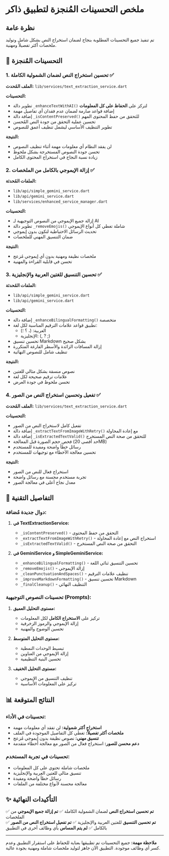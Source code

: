 # ملخص التحسينات المُنجزة لتطبيق ذاكر

## نظرة عامة
تم تنفيذ جميع التحسينات المطلوبة بنجاح لضمان استخراج النص بشكل شامل وتوليد ملخصات أكثر تفصيلاً ومهنية.

## 🎯 التحسينات المُنجزة

### 1. تحسين استخراج النص لضمان الشمولية الكاملة ✅

**الملف المُحدث:** `lib/services/text_extraction_service.dart`

**التحسينات:**
- تطوير دالة `_enhanceTextWithAI()` لتركز على **الحفاظ على كل المعلومات**
- إضافة قواعد صارمة لضمان عدم فقدان أي تفاصيل مهمة
- إضافة دالة `_isContentPreserved()` للتحقق من حفظ المحتوى المهم
- تحسين عملية التحقق من جودة النص المُحسن
- تطوير التنظيف الأساسي ليشمل تنظيف أعمق للنصوص

**النتيجة:**
- لن يفقد النظام أي معلومات مهمة أثناء تنظيف النصوص
- تحسن جودة النصوص المستخرجة بشكل ملحوظ
- زيادة نسبة النجاح في استخراج المحتوى الكامل

### 2. إزالة الإيموجي بالكامل من الملخصات ✅

**الملفات المُحدثة:**
- `lib/api/simple_gemini_service.dart`
- `lib/api/gemini_service.dart`
- `lib/services/enhanced_service_manager.dart`

**التحسينات:**
- إزالة جميع الإيموجي من النصوص التوجيهية لـ AI
- تطوير دالة `_removeEmojis()` شاملة تغطي كل أنواع الإيموجي
- تحديث الرسائل الاحتياطية لتكون بدون إيموجي
- ضمان التنسيق المهني للملخصات

**النتيجة:**
- ملخصات نظيفة ومهنية بدون أي إيموجي مُزعج
- تحسن في قابلية القراءة والمهنية

### 3. تحسين التنسيق للغتين العربية والإنجليزية ✅

**الملفات المُحدثة:**
- `lib/api/simple_gemini_service.dart`
- `lib/api/gemini_service.dart`

**التحسينات:**
- إضافة دالة `_enhanceBilingualFormatting()` متخصصة
- تطبيق قواعد علامات الترقيم المناسبة لكل لغة:
  - العربية: (، ؟ ؛) 
  - الإنجليزية: (, ? ;)
- تحسين تنسيق Markdown بشكل صحيح
- إزالة المسافات الزائدة والأسطر الفارغة المتكررة
- تنظيف شامل للنصوص النهائية

**النتيجة:**
- نصوص منسقة بشكل مثالي للغتين
- علامات ترقيم صحيحة لكل لغة
- تحسن ملحوظ في جودة العرض

### 4. تفعيل وتحسين استخراج النص من الصور ✅

**الملف المُحدث:** `lib/services/text_extraction_service.dart`

**التحسينات:**
- تفعيل كامل لاستخراج النص من الصور
- إضافة دالة `_extractTextFromImageWithRetry()` مع إعادة المحاولة
- إضافة دالة `_isExtractedTextValid()` للتحقق من صحة النص المستخرج
- فحص حجم الصورة قبل المعالجة (حد أقصى 20MB)
- رسائل خطأ واضحة ومفيدة للمستخدم
- تحسين معالجة الأخطاء مع توجيهات للمستخدم

**النتيجة:**
- استخراج فعال للنص من الصور
- تجربة مستخدم محسنة مع رسائل واضحة
- معدل نجاح أعلى في معالجة الصور

## 🔧 التفاصيل التقنية

### دوال جديدة مُضافة:

1. **في TextExtractionService:**
   - `_isContentPreserved()` - التحقق من حفظ المحتوى
   - `_extractTextFromImageWithRetry()` - استخراج النص مع إعادة المحاولة
   - `_isExtractedTextValid()` - التحقق من صحة النص المستخرج

2. **في GeminiService و SimpleGeminiService:**
   - `_enhanceBilingualFormatting()` - تحسين التنسيق ثنائي اللغة
   - `_removeEmojis()` - إزالة الإيموجي
   - `_cleanPunctuationAndSpaces()` - تنظيف علامات الترقيم
   - `_improveMarkdownFormatting()` - تحسين تنسيق Markdown
   - `_finalCleanup()` - التنظيف النهائي

### تحسينات النصوص التوجيهية (Prompts):

1. **مستوى التحليل العميق:**
   - تركيز على **الاستخراج الكامل** لكل المعلومات
   - إزالة الإيموجي والرموز الزخرفية
   - تحسين الوضوح والمهنية

2. **مستوى التحليل المتوسط:**
   - تبسيط الوحدات النمطية
   - إزالة الإيموجي من العناوين
   - تحسين البنية التنظيمية

3. **مستوى التحليل الخفيف:**
   - تنظيف التنسيق من الإيموجي
   - تركيز على المعلومات الأساسية

## 📊 النتائج المتوقعة

### تحسينات في الأداء:
- **استخراج أكثر شمولية:** لن تفقد أي معلومات مهمة
- **ملخصات أكثر تفصيلاً:** تغطي كل التفاصيل الموجودة في الملف
- **تنسيق مهني:** نصوص نظيفة بدون إيموجي مُزعج
- **دعم محسن للصور:** استخراج فعال من الصور مع معالجة أخطاء متقدمة

### تحسينات في تجربة المستخدم:
- ملخصات شاملة تحتوي على كل المعلومات
- تنسيق مثالي للغتين العربية والإنجليزية
- رسائل خطأ واضحة ومفيدة
- معالجة محسنة لأنواع مختلفة من الملفات

## ✨ التأكيدات النهائية

✅ **تم تحسين استخراج النص** لضمان الشمولية الكاملة
✅ **تم إزالة جميع الإيموجي** من الملخصات  
✅ **تم تحسين التنسيق** للغتين العربية والإنجليزية
✅ **تم تفعيل استخراج النص من الصور** بالكامل
✅ **لم يتم المساس** بأي وظائف أخرى في التطبيق

---

**ملاحظة مهمة:** جميع التحسينات تم تطبيقها بعناية للحفاظ على استقرار التطبيق وعدم كسر أي وظائف موجودة. التطبيق الآن جاهز لتوليد ملخصات شاملة ومهنية بجودة عالية.